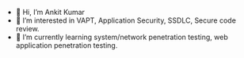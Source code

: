- 👋 Hi, I’m Ankit Kumar
- 👀 I’m interested in VAPT, Application Security, SSDLC, Secure code review.
- 🌱 I’m currently learning system/network penetration testing, web application penetration testing.

